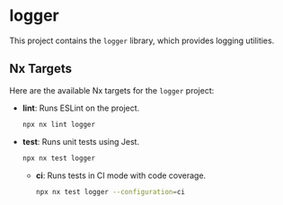 # logger

This project contains the `logger` library, which provides logging utilities.

## Nx Targets

Here are the available Nx targets for the `logger` project:

-   **lint**: Runs ESLint on the project.
    ```bash
    npx nx lint logger
    ```
-   **test**: Runs unit tests using Jest.
    ```bash
    npx nx test logger
    ```
    -   **ci**: Runs tests in CI mode with code coverage.
        ```bash
        npx nx test logger --configuration=ci
        ```